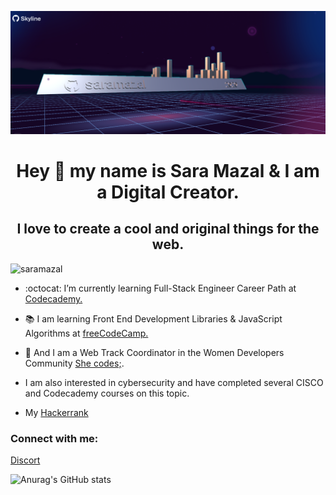  ![saramazal Banner](/skyline20202.png)
 
 
<h1 align="center">Hey 👋 my name is Sara Mazal & I am a Digital Creator. </h1>
<h2 align="center">I love to create a cool and original things for the web. </h2>
  
<p align="left"> <img src="https://komarev.com/ghpvc/?username=saramazal&label=Profile%20views&color=0e75b6&style=flat" alt="saramazal" /> </p>

- :octocat: I’m currently learning Full-Stack Engineer Career Path at  <a href='https://www.codecademy.com/profiles/saramazal' target='_blank'>Codecademy.</a>

- :books: I am learning Front End Development Libraries & JavaScript Algorithms at  <a href='https://www.freecodecamp.org/mazal' target='_blank'>freeCodeCamp.</a>
- :dna: And I am a Web Track Coordinator in the Women Developers Community <a href="https://she-codes.org/" target='_blank' >She codes;</a>.
- I am also interested in cybersecurity and have completed several CISCO and Codecademy courses on this topic.
- My <a href='https://www.hackerrank.com/Mazalsara'>Hackerrank</a>
</p>

<h3 align="left">Connect with me:</h3>
<p align="left"><a href="https://discord.gg/FU3YT79y">Discort</a>
</p>



   

![Anurag's GitHub stats](https://github-readme-stats.vercel.app/api?username=saramazal&theme=tokyonight&show_icons=true)



                 
                  
                 

